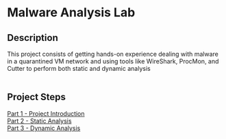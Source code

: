 <h1>Malware Analysis Lab</h1>

<h2>Description</h2>
This project consists of getting hands-on experience dealing with malware in a quarantined VM network and using tools like WireShark, ProcMon, and Cutter to perform both static and dynamic analysis<br/>
<br />


<h2>Project Steps</h2>
 
[Part 1 - Project Introduction](https://github.com/ChadVanHalen/Tech-Portfolio/blob/main/projects/Malware%20Analysis%20Lab/1%20-%20Project%20Introduction.md)<br/>
[Part 2 - Static Analysis](https://github.com/ChadVanHalen/Tech-Portfolio/blob/main/projects/Malware%20Analysis%20Lab/2%20-%20Static%20Analysis.md)<br/>
[Part 3 - Dynamic Analysis](https://github.com/ChadVanHalen/Tech-Portfolio/blob/main/projects/Malware%20Analysis%20Lab/3%20-%20Dynamic%20Analysis.md)




<!--
 ```diff
- text in red
+ text in green
! text in orange
# text in gray
@@ text in purple (and bold)@@
```
--!>
